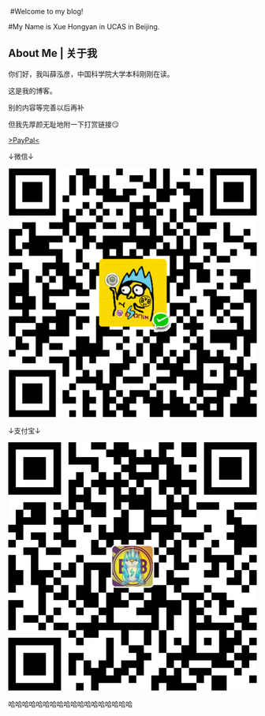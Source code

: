 ﻿﻿﻿﻿﻿﻿﻿﻿﻿﻿
#Welcome to my blog!

#My Name is Xue Hongyan in UCAS in Beijing.

>

## About Me | 关于我

你们好，我叫薛泓彦，中国科学院大学本科刚刚在读。

这是我的博客。

别的内容等完善以后再补

但我先厚颜无耻地附一下打赏链接:smirk:

[>PayPal<](https://www.paypal.me/xuehongyan/1usd)

↓微信↓

![微信](/assets/images/vx10.png)

↓支付宝↓

![支付宝](/assets/images/zfb10.jpg)

哈哈哈哈哈哈哈哈哈哈哈哈哈哈哈哈哈哈











